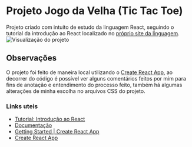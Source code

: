 # Projeto Jogo da Velha (Tic Tac Toe)

Projeto criado com intuito de estudo da linguagem React, seguindo o tutorial da introdução ao React localizado no [próprio site da linguagem](https://pt-br.reactjs.org/tutorial/tutorial.html).
![Visualização do projeto](https://cdn.discordapp.com/attachments/905899589553500220/962722835414003763/print.png)


## Observações

O projeto foi feito de maneira local utilizando o [Create React App](https://github.com/facebook/create-react-app#create-react-app--), ao decorrer do código é possível ver alguns comentários feitos por mim para fins de anotação e entendimento do processo feito, também há algumas alterações de minha escolha no arquivos CSS do projeto.

### Links uteis
- [Tutorial: Introdução ao React](https://pt-br.reactjs.org/tutorial/tutorial.html)
- [Documentação](https://pt-br.reactjs.org/docs/getting-started.html)
- [Getting Started | Create React App](https://create-react-app.dev/docs/getting-started)
- [Create React App](https://github.com/facebook/create-react-app#create-react-app--)
